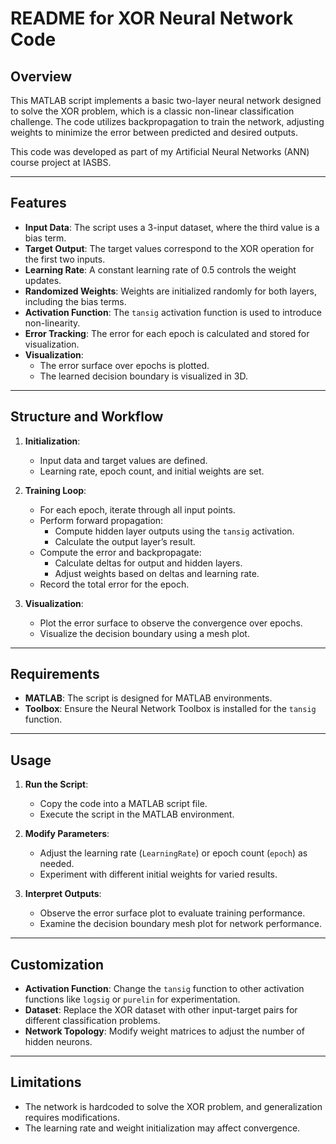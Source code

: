 # README for XOR Neural Network Code

## Overview

This MATLAB script implements a basic two-layer neural network designed to solve the XOR problem, which is a classic non-linear classification challenge. The code utilizes backpropagation to train the network, adjusting weights to minimize the error between predicted and desired outputs.

This code was developed as part of my Artificial Neural Networks (ANN) course project at IASBS.

---

## Features

- **Input Data**: The script uses a 3-input dataset, where the third value is a bias term.  
- **Target Output**: The target values correspond to the XOR operation for the first two inputs.  
- **Learning Rate**: A constant learning rate of 0.5 controls the weight updates.  
- **Randomized Weights**: Weights are initialized randomly for both layers, including the bias terms.  
- **Activation Function**: The `tansig` activation function is used to introduce non-linearity.  
- **Error Tracking**: The error for each epoch is calculated and stored for visualization.  
- **Visualization**:
  - The error surface over epochs is plotted.
  - The learned decision boundary is visualized in 3D.

---

## Structure and Workflow

1. **Initialization**:
   - Input data and target values are defined.
   - Learning rate, epoch count, and initial weights are set.

2. **Training Loop**:
   - For each epoch, iterate through all input points.
   - Perform forward propagation:
     - Compute hidden layer outputs using the `tansig` activation.
     - Calculate the output layer’s result.
   - Compute the error and backpropagate:
     - Calculate deltas for output and hidden layers.
     - Adjust weights based on deltas and learning rate.
   - Record the total error for the epoch.

3. **Visualization**:
   - Plot the error surface to observe the convergence over epochs.
   - Visualize the decision boundary using a mesh plot.

---

## Requirements

- **MATLAB**: The script is designed for MATLAB environments.
- **Toolbox**: Ensure the Neural Network Toolbox is installed for the `tansig` function.

---

## Usage

1. **Run the Script**:
   - Copy the code into a MATLAB script file.
   - Execute the script in the MATLAB environment.

2. **Modify Parameters**:
   - Adjust the learning rate (`LearningRate`) or epoch count (`epoch`) as needed.
   - Experiment with different initial weights for varied results.

3. **Interpret Outputs**:
   - Observe the error surface plot to evaluate training performance.
   - Examine the decision boundary mesh plot for network performance.

---

## Customization

- **Activation Function**: Change the `tansig` function to other activation functions like `logsig` or `purelin` for experimentation.
- **Dataset**: Replace the XOR dataset with other input-target pairs for different classification problems.
- **Network Topology**: Modify weight matrices to adjust the number of hidden neurons.

---

## Limitations

- The network is hardcoded to solve the XOR problem, and generalization requires modifications.
- The learning rate and weight initialization may affect convergence.